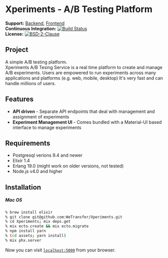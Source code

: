 # Xperiments - A/B Testing Platform

**Support:** [Backend](https://github.com/dsnipe), [Frontend](https://github.com/manpreetssethi)
<br />
**Continuous Integration:** [![Build Status](https://travis-ci.com/WeTransfer/Xperiments.svg?token=CRN5Yz56tcLXSp42GUm8&branch=master)](https://travis-ci.com/WeTransfer/Xperiments)
<br />
**License:** [![BSD-2-Clause](http://img.shields.io/badge/license-BDS-2-Clause%202-brightgreen.svg)](https://opensource.org/licenses/BSD-2-Clause)
<br/>

## Project

A simple A/B testing platform.  
Xperiments A/B Tesing Service is a real time platform to create and manage A/B experiments. Users are empowered to run experiments across many applications and platforms (e.g. web, mobile, desktop)
It's very fast and can handle millions of users.

## Features

* **API driven** - Separate API endpoints that deal with management and assignment of experiments
* **Experiment Management UI** - Comes bundled with a Material-UI based interface to manage experiments

## Requirements
  
  * Postgresql verions 9.4 and newer
  * Elixir 1.4
  * Erlang 19.0 (might work on older versions, not tested)
  * Node.js v4.0 and higher

## Installation

##### Mac OS

```bash
% brew install elixir
% git clone git@github.com:WeTransfer/Xperiments.git
% cd Xperiments; mix deps.get
% mix ecto.create && mix ecto.migrate
% npm install yarn
% (cd assets; yarn install)
% mix phx.server
```

Now you can visit [`localhost:5000`](http://localhost:5000) from your browser.
